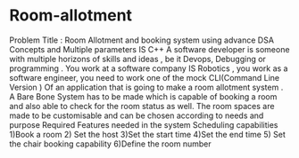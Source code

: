 # Room-allotment
Problem Title : Room Allotment 
and booking system using 
advance DSA Concepts and 
Multiple parameters IS C++
 A software developer is someone with multiple horizons of skills and ideas , be it 
Devops, Debugging or programming . You work at a software company IS Robotics , 
you work as a software engineer, you need to work one of the mock CLI(Command Line 
Version ) Of an application that is going to make a room allotment system .
A Bare Bone System has to be made which is capable of booking a room and also able 
to check for the room status as well. The room spaces are made to be customisable 
and can be chosen according to needs and purpose 
Required Features needed in the system 
Scheduling capabilities
 1)Book a room 
2) Set the host 
3)Set the start time 
4)Set the end time 
5) Set the chair booking capability 
6)Define the room number
